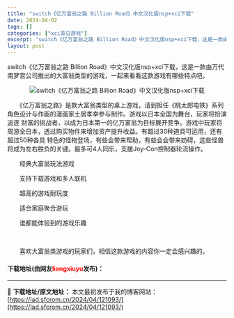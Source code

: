 ```yaml
---
title: "switch《亿万富翁之路 Billion Road》中文汉化版nsp+xci下载"
date: 2024-04-02
tags: []
categories: ["xci英日游戏"]
excerpt: "switch《亿万富翁之路 Billion Road》中文汉化版nsp+xci下载，这是一款由万代南梦宫公司推出的大富翁类型的游戏，一起来看看这款游戏有哪些特点吧。 　　《亿万富翁之路》是款大富翁类型的桌上游戏，请到担任《桃太郎电铁》系列角色设计与作画的漫画家土居孝幸参与制作。游戏以日本全国为舞台，&hellip;"
layout: post
---
```


 <p>switch《亿万富翁之路 Billion Road》中文汉化版nsp+xci下载，这是一款由万代南梦宫公司推出的大富翁类型的游戏，一起来看看这款游戏有哪些特点吧。</p> <p align="center"><img align="" border="0" src="https://lad.sfcrom.cn/wp-content/uploads/2024/04/20240402_660bd8aa7f672.webp" alt="switch《亿万富翁之路 Billion Road》中文汉化版nsp+xci下载" /></p> <p>　　《亿万富翁之路》是款大富翁类型的桌上游戏，请到担任《桃太郎电铁》系列角色设计与作画的漫画家土居孝幸参与制作。游戏以日本全国为舞台，玩家将扮演追逐 财富的挑战者，以成为日本第一的亿万富翁为目标展开竞争。游戏中玩家将周游全日本，透过购买物件来增加资产提升收益。有超过30种道具可运用，还有超过50种各具 特色的怪物登场，有些会带来帮助，有些会会带来妨碍，这些怪兽将成为左右胜负的关键。最多可4人同乐，支援Joy-Con控制器轮流操作。</p> <p>　　经典大富翁玩法游戏</p> <p>　　支持下载游戏和多人联机</p> <p>　　超高的游戏耐玩度</p> <p>　　适合家庭聚合游玩</p> <p>　　谁都能体验到的游戏乐趣</p> <p>&nbsp;</p> <p>　　喜欢大富翁类游戏的玩家们，相信这款游戏的内容你一定会感兴趣的。</p> <p><h4>下载地址(由网友<font color="red">liangxiuyu</font>发布)：</h4></p> 

---
📖 **下载地址/原文地址：** 本文最初发布于我的博客网站：[https://lad.sfcrom.cn/2024/04/121093/](https://lad.sfcrom.cn/2024/04/121093/)
